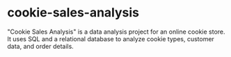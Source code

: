 # cookie-sales-analysis
"Cookie Sales Analysis" is a data analysis project for an online cookie store. It uses SQL and a relational database to analyze cookie types, customer data, and order details.
